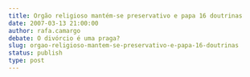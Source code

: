 ```yaml
---
title: Orgão religioso mantém-se preservativo e papa 16 doutrinas
date: 2007-03-13 21:00:00
author: rafa.camargo
debate: O divórcio é uma praga?
slug: orgao-religioso-mantem-se-preservativo-e-papa-16-doutrinas
status: publish 
type: post
---
```




